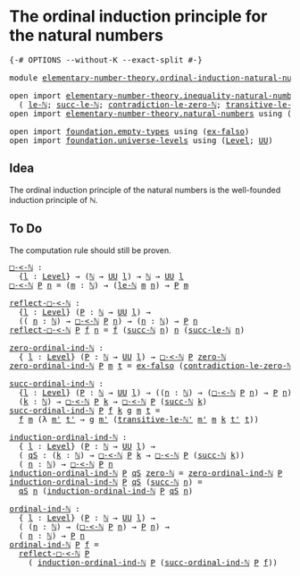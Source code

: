 # The ordinal induction principle for the natural numbers

<pre class="Agda"><a id="68" class="Symbol">{-#</a> <a id="72" class="Keyword">OPTIONS</a> <a id="80" class="Pragma">--without-K</a> <a id="92" class="Pragma">--exact-split</a> <a id="106" class="Symbol">#-}</a>

<a id="111" class="Keyword">module</a> <a id="118" href="elementary-number-theory.ordinal-induction-natural-numbers.html" class="Module">elementary-number-theory.ordinal-induction-natural-numbers</a> <a id="177" class="Keyword">where</a>

<a id="184" class="Keyword">open</a> <a id="189" class="Keyword">import</a> <a id="196" href="elementary-number-theory.inequality-natural-numbers.html" class="Module">elementary-number-theory.inequality-natural-numbers</a> <a id="248" class="Keyword">using</a>
  <a id="256" class="Symbol">(</a> <a id="258" href="elementary-number-theory.inequality-natural-numbers.html#2066" class="Function">le-ℕ</a><a id="262" class="Symbol">;</a> <a id="264" href="elementary-number-theory.inequality-natural-numbers.html#10030" class="Function">succ-le-ℕ</a><a id="273" class="Symbol">;</a> <a id="275" href="elementary-number-theory.inequality-natural-numbers.html#10336" class="Function">contradiction-le-zero-ℕ</a><a id="298" class="Symbol">;</a> <a id="300" href="elementary-number-theory.inequality-natural-numbers.html#11407" class="Function">transitive-le-ℕ&#39;</a><a id="316" class="Symbol">)</a>
<a id="318" class="Keyword">open</a> <a id="323" class="Keyword">import</a> <a id="330" href="elementary-number-theory.natural-numbers.html" class="Module">elementary-number-theory.natural-numbers</a> <a id="371" class="Keyword">using</a> <a id="377" class="Symbol">(</a><a id="378" href="elementary-number-theory.natural-numbers.html#1444" class="Datatype">ℕ</a><a id="379" class="Symbol">;</a> <a id="381" href="elementary-number-theory.natural-numbers.html#1465" class="InductiveConstructor">zero-ℕ</a><a id="387" class="Symbol">;</a> <a id="389" href="elementary-number-theory.natural-numbers.html#1478" class="InductiveConstructor">succ-ℕ</a><a id="395" class="Symbol">)</a>

<a id="398" class="Keyword">open</a> <a id="403" class="Keyword">import</a> <a id="410" href="foundation.empty-types.html" class="Module">foundation.empty-types</a> <a id="433" class="Keyword">using</a> <a id="439" class="Symbol">(</a><a id="440" href="foundation-core.empty-types.html#1147" class="Function">ex-falso</a><a id="448" class="Symbol">)</a>
<a id="450" class="Keyword">open</a> <a id="455" class="Keyword">import</a> <a id="462" href="foundation.universe-levels.html" class="Module">foundation.universe-levels</a> <a id="489" class="Keyword">using</a> <a id="495" class="Symbol">(</a><a id="496" href="Agda.Primitive.html#597" class="Postulate">Level</a><a id="501" class="Symbol">;</a> <a id="503" href="foundation-core.universe-levels.html#222" class="Primitive">UU</a><a id="505" class="Symbol">)</a>
</pre>
## Idea

The ordinal induction principle of the natural numbers is the well-founded induction principle of ℕ.

## To Do

The computation rule should still be proven.

<pre class="Agda"><a id="□-&lt;-ℕ"></a><a id="687" href="elementary-number-theory.ordinal-induction-natural-numbers.html#687" class="Function">□-&lt;-ℕ</a> <a id="693" class="Symbol">:</a>
  <a id="697" class="Symbol">{</a><a id="698" href="elementary-number-theory.ordinal-induction-natural-numbers.html#698" class="Bound">l</a> <a id="700" class="Symbol">:</a> <a id="702" href="Agda.Primitive.html#597" class="Postulate">Level</a><a id="707" class="Symbol">}</a> <a id="709" class="Symbol">→</a> <a id="711" class="Symbol">(</a><a id="712" href="elementary-number-theory.natural-numbers.html#1444" class="Datatype">ℕ</a> <a id="714" class="Symbol">→</a> <a id="716" href="foundation-core.universe-levels.html#222" class="Primitive">UU</a> <a id="719" href="elementary-number-theory.ordinal-induction-natural-numbers.html#698" class="Bound">l</a><a id="720" class="Symbol">)</a> <a id="722" class="Symbol">→</a> <a id="724" href="elementary-number-theory.natural-numbers.html#1444" class="Datatype">ℕ</a> <a id="726" class="Symbol">→</a> <a id="728" href="foundation-core.universe-levels.html#222" class="Primitive">UU</a> <a id="731" href="elementary-number-theory.ordinal-induction-natural-numbers.html#698" class="Bound">l</a>
<a id="733" href="elementary-number-theory.ordinal-induction-natural-numbers.html#687" class="Function">□-&lt;-ℕ</a> <a id="739" href="elementary-number-theory.ordinal-induction-natural-numbers.html#739" class="Bound">P</a> <a id="741" href="elementary-number-theory.ordinal-induction-natural-numbers.html#741" class="Bound">n</a> <a id="743" class="Symbol">=</a> <a id="745" class="Symbol">(</a><a id="746" href="elementary-number-theory.ordinal-induction-natural-numbers.html#746" class="Bound">m</a> <a id="748" class="Symbol">:</a> <a id="750" href="elementary-number-theory.natural-numbers.html#1444" class="Datatype">ℕ</a><a id="751" class="Symbol">)</a> <a id="753" class="Symbol">→</a> <a id="755" class="Symbol">(</a><a id="756" href="elementary-number-theory.inequality-natural-numbers.html#2066" class="Function">le-ℕ</a> <a id="761" href="elementary-number-theory.ordinal-induction-natural-numbers.html#746" class="Bound">m</a> <a id="763" href="elementary-number-theory.ordinal-induction-natural-numbers.html#741" class="Bound">n</a><a id="764" class="Symbol">)</a> <a id="766" class="Symbol">→</a> <a id="768" href="elementary-number-theory.ordinal-induction-natural-numbers.html#739" class="Bound">P</a> <a id="770" href="elementary-number-theory.ordinal-induction-natural-numbers.html#746" class="Bound">m</a>

<a id="reflect-□-&lt;-ℕ"></a><a id="773" href="elementary-number-theory.ordinal-induction-natural-numbers.html#773" class="Function">reflect-□-&lt;-ℕ</a> <a id="787" class="Symbol">:</a>
  <a id="791" class="Symbol">{</a><a id="792" href="elementary-number-theory.ordinal-induction-natural-numbers.html#792" class="Bound">l</a> <a id="794" class="Symbol">:</a> <a id="796" href="Agda.Primitive.html#597" class="Postulate">Level</a><a id="801" class="Symbol">}</a> <a id="803" class="Symbol">(</a><a id="804" href="elementary-number-theory.ordinal-induction-natural-numbers.html#804" class="Bound">P</a> <a id="806" class="Symbol">:</a> <a id="808" href="elementary-number-theory.natural-numbers.html#1444" class="Datatype">ℕ</a> <a id="810" class="Symbol">→</a> <a id="812" href="foundation-core.universe-levels.html#222" class="Primitive">UU</a> <a id="815" href="elementary-number-theory.ordinal-induction-natural-numbers.html#792" class="Bound">l</a><a id="816" class="Symbol">)</a> <a id="818" class="Symbol">→</a>
  <a id="822" class="Symbol">((</a> <a id="825" href="elementary-number-theory.ordinal-induction-natural-numbers.html#825" class="Bound">n</a> <a id="827" class="Symbol">:</a> <a id="829" href="elementary-number-theory.natural-numbers.html#1444" class="Datatype">ℕ</a><a id="830" class="Symbol">)</a> <a id="832" class="Symbol">→</a> <a id="834" href="elementary-number-theory.ordinal-induction-natural-numbers.html#687" class="Function">□-&lt;-ℕ</a> <a id="840" href="elementary-number-theory.ordinal-induction-natural-numbers.html#804" class="Bound">P</a> <a id="842" href="elementary-number-theory.ordinal-induction-natural-numbers.html#825" class="Bound">n</a><a id="843" class="Symbol">)</a> <a id="845" class="Symbol">→</a> <a id="847" class="Symbol">(</a><a id="848" href="elementary-number-theory.ordinal-induction-natural-numbers.html#848" class="Bound">n</a> <a id="850" class="Symbol">:</a> <a id="852" href="elementary-number-theory.natural-numbers.html#1444" class="Datatype">ℕ</a><a id="853" class="Symbol">)</a> <a id="855" class="Symbol">→</a> <a id="857" href="elementary-number-theory.ordinal-induction-natural-numbers.html#804" class="Bound">P</a> <a id="859" href="elementary-number-theory.ordinal-induction-natural-numbers.html#848" class="Bound">n</a>
<a id="861" href="elementary-number-theory.ordinal-induction-natural-numbers.html#773" class="Function">reflect-□-&lt;-ℕ</a> <a id="875" href="elementary-number-theory.ordinal-induction-natural-numbers.html#875" class="Bound">P</a> <a id="877" href="elementary-number-theory.ordinal-induction-natural-numbers.html#877" class="Bound">f</a> <a id="879" href="elementary-number-theory.ordinal-induction-natural-numbers.html#879" class="Bound">n</a> <a id="881" class="Symbol">=</a> <a id="883" href="elementary-number-theory.ordinal-induction-natural-numbers.html#877" class="Bound">f</a> <a id="885" class="Symbol">(</a><a id="886" href="elementary-number-theory.natural-numbers.html#1478" class="InductiveConstructor">succ-ℕ</a> <a id="893" href="elementary-number-theory.ordinal-induction-natural-numbers.html#879" class="Bound">n</a><a id="894" class="Symbol">)</a> <a id="896" href="elementary-number-theory.ordinal-induction-natural-numbers.html#879" class="Bound">n</a> <a id="898" class="Symbol">(</a><a id="899" href="elementary-number-theory.inequality-natural-numbers.html#10030" class="Function">succ-le-ℕ</a> <a id="909" href="elementary-number-theory.ordinal-induction-natural-numbers.html#879" class="Bound">n</a><a id="910" class="Symbol">)</a>

<a id="zero-ordinal-ind-ℕ"></a><a id="913" href="elementary-number-theory.ordinal-induction-natural-numbers.html#913" class="Function">zero-ordinal-ind-ℕ</a> <a id="932" class="Symbol">:</a>
  <a id="936" class="Symbol">{</a> <a id="938" href="elementary-number-theory.ordinal-induction-natural-numbers.html#938" class="Bound">l</a> <a id="940" class="Symbol">:</a> <a id="942" href="Agda.Primitive.html#597" class="Postulate">Level</a><a id="947" class="Symbol">}</a> <a id="949" class="Symbol">(</a><a id="950" href="elementary-number-theory.ordinal-induction-natural-numbers.html#950" class="Bound">P</a> <a id="952" class="Symbol">:</a> <a id="954" href="elementary-number-theory.natural-numbers.html#1444" class="Datatype">ℕ</a> <a id="956" class="Symbol">→</a> <a id="958" href="foundation-core.universe-levels.html#222" class="Primitive">UU</a> <a id="961" href="elementary-number-theory.ordinal-induction-natural-numbers.html#938" class="Bound">l</a><a id="962" class="Symbol">)</a> <a id="964" class="Symbol">→</a> <a id="966" href="elementary-number-theory.ordinal-induction-natural-numbers.html#687" class="Function">□-&lt;-ℕ</a> <a id="972" href="elementary-number-theory.ordinal-induction-natural-numbers.html#950" class="Bound">P</a> <a id="974" href="elementary-number-theory.natural-numbers.html#1465" class="InductiveConstructor">zero-ℕ</a>
<a id="981" href="elementary-number-theory.ordinal-induction-natural-numbers.html#913" class="Function">zero-ordinal-ind-ℕ</a> <a id="1000" href="elementary-number-theory.ordinal-induction-natural-numbers.html#1000" class="Bound">P</a> <a id="1002" href="elementary-number-theory.ordinal-induction-natural-numbers.html#1002" class="Bound">m</a> <a id="1004" href="elementary-number-theory.ordinal-induction-natural-numbers.html#1004" class="Bound">t</a> <a id="1006" class="Symbol">=</a> <a id="1008" href="foundation-core.empty-types.html#1147" class="Function">ex-falso</a> <a id="1017" class="Symbol">(</a><a id="1018" href="elementary-number-theory.inequality-natural-numbers.html#10336" class="Function">contradiction-le-zero-ℕ</a> <a id="1042" href="elementary-number-theory.ordinal-induction-natural-numbers.html#1002" class="Bound">m</a> <a id="1044" href="elementary-number-theory.ordinal-induction-natural-numbers.html#1004" class="Bound">t</a><a id="1045" class="Symbol">)</a>

<a id="succ-ordinal-ind-ℕ"></a><a id="1048" href="elementary-number-theory.ordinal-induction-natural-numbers.html#1048" class="Function">succ-ordinal-ind-ℕ</a> <a id="1067" class="Symbol">:</a>
  <a id="1071" class="Symbol">{</a><a id="1072" href="elementary-number-theory.ordinal-induction-natural-numbers.html#1072" class="Bound">l</a> <a id="1074" class="Symbol">:</a> <a id="1076" href="Agda.Primitive.html#597" class="Postulate">Level</a><a id="1081" class="Symbol">}</a> <a id="1083" class="Symbol">(</a><a id="1084" href="elementary-number-theory.ordinal-induction-natural-numbers.html#1084" class="Bound">P</a> <a id="1086" class="Symbol">:</a> <a id="1088" href="elementary-number-theory.natural-numbers.html#1444" class="Datatype">ℕ</a> <a id="1090" class="Symbol">→</a> <a id="1092" href="foundation-core.universe-levels.html#222" class="Primitive">UU</a> <a id="1095" href="elementary-number-theory.ordinal-induction-natural-numbers.html#1072" class="Bound">l</a><a id="1096" class="Symbol">)</a> <a id="1098" class="Symbol">→</a> <a id="1100" class="Symbol">((</a><a id="1102" href="elementary-number-theory.ordinal-induction-natural-numbers.html#1102" class="Bound">n</a> <a id="1104" class="Symbol">:</a> <a id="1106" href="elementary-number-theory.natural-numbers.html#1444" class="Datatype">ℕ</a><a id="1107" class="Symbol">)</a> <a id="1109" class="Symbol">→</a> <a id="1111" class="Symbol">(</a><a id="1112" href="elementary-number-theory.ordinal-induction-natural-numbers.html#687" class="Function">□-&lt;-ℕ</a> <a id="1118" href="elementary-number-theory.ordinal-induction-natural-numbers.html#1084" class="Bound">P</a> <a id="1120" href="elementary-number-theory.ordinal-induction-natural-numbers.html#1102" class="Bound">n</a><a id="1121" class="Symbol">)</a> <a id="1123" class="Symbol">→</a> <a id="1125" href="elementary-number-theory.ordinal-induction-natural-numbers.html#1084" class="Bound">P</a> <a id="1127" href="elementary-number-theory.ordinal-induction-natural-numbers.html#1102" class="Bound">n</a><a id="1128" class="Symbol">)</a> <a id="1130" class="Symbol">→</a>
  <a id="1134" class="Symbol">(</a><a id="1135" href="elementary-number-theory.ordinal-induction-natural-numbers.html#1135" class="Bound">k</a> <a id="1137" class="Symbol">:</a> <a id="1139" href="elementary-number-theory.natural-numbers.html#1444" class="Datatype">ℕ</a><a id="1140" class="Symbol">)</a> <a id="1142" class="Symbol">→</a> <a id="1144" href="elementary-number-theory.ordinal-induction-natural-numbers.html#687" class="Function">□-&lt;-ℕ</a> <a id="1150" href="elementary-number-theory.ordinal-induction-natural-numbers.html#1084" class="Bound">P</a> <a id="1152" href="elementary-number-theory.ordinal-induction-natural-numbers.html#1135" class="Bound">k</a> <a id="1154" class="Symbol">→</a> <a id="1156" href="elementary-number-theory.ordinal-induction-natural-numbers.html#687" class="Function">□-&lt;-ℕ</a> <a id="1162" href="elementary-number-theory.ordinal-induction-natural-numbers.html#1084" class="Bound">P</a> <a id="1164" class="Symbol">(</a><a id="1165" href="elementary-number-theory.natural-numbers.html#1478" class="InductiveConstructor">succ-ℕ</a> <a id="1172" href="elementary-number-theory.ordinal-induction-natural-numbers.html#1135" class="Bound">k</a><a id="1173" class="Symbol">)</a>
<a id="1175" href="elementary-number-theory.ordinal-induction-natural-numbers.html#1048" class="Function">succ-ordinal-ind-ℕ</a> <a id="1194" href="elementary-number-theory.ordinal-induction-natural-numbers.html#1194" class="Bound">P</a> <a id="1196" href="elementary-number-theory.ordinal-induction-natural-numbers.html#1196" class="Bound">f</a> <a id="1198" href="elementary-number-theory.ordinal-induction-natural-numbers.html#1198" class="Bound">k</a> <a id="1200" href="elementary-number-theory.ordinal-induction-natural-numbers.html#1200" class="Bound">g</a> <a id="1202" href="elementary-number-theory.ordinal-induction-natural-numbers.html#1202" class="Bound">m</a> <a id="1204" href="elementary-number-theory.ordinal-induction-natural-numbers.html#1204" class="Bound">t</a> <a id="1206" class="Symbol">=</a>
  <a id="1210" href="elementary-number-theory.ordinal-induction-natural-numbers.html#1196" class="Bound">f</a> <a id="1212" href="elementary-number-theory.ordinal-induction-natural-numbers.html#1202" class="Bound">m</a> <a id="1214" class="Symbol">(λ</a> <a id="1217" href="elementary-number-theory.ordinal-induction-natural-numbers.html#1217" class="Bound">m&#39;</a> <a id="1220" href="elementary-number-theory.ordinal-induction-natural-numbers.html#1220" class="Bound">t&#39;</a> <a id="1223" class="Symbol">→</a> <a id="1225" href="elementary-number-theory.ordinal-induction-natural-numbers.html#1200" class="Bound">g</a> <a id="1227" href="elementary-number-theory.ordinal-induction-natural-numbers.html#1217" class="Bound">m&#39;</a> <a id="1230" class="Symbol">(</a><a id="1231" href="elementary-number-theory.inequality-natural-numbers.html#11407" class="Function">transitive-le-ℕ&#39;</a> <a id="1248" href="elementary-number-theory.ordinal-induction-natural-numbers.html#1217" class="Bound">m&#39;</a> <a id="1251" href="elementary-number-theory.ordinal-induction-natural-numbers.html#1202" class="Bound">m</a> <a id="1253" href="elementary-number-theory.ordinal-induction-natural-numbers.html#1198" class="Bound">k</a> <a id="1255" href="elementary-number-theory.ordinal-induction-natural-numbers.html#1220" class="Bound">t&#39;</a> <a id="1258" href="elementary-number-theory.ordinal-induction-natural-numbers.html#1204" class="Bound">t</a><a id="1259" class="Symbol">))</a>

<a id="induction-ordinal-ind-ℕ"></a><a id="1263" href="elementary-number-theory.ordinal-induction-natural-numbers.html#1263" class="Function">induction-ordinal-ind-ℕ</a> <a id="1287" class="Symbol">:</a>
  <a id="1291" class="Symbol">{</a> <a id="1293" href="elementary-number-theory.ordinal-induction-natural-numbers.html#1293" class="Bound">l</a> <a id="1295" class="Symbol">:</a> <a id="1297" href="Agda.Primitive.html#597" class="Postulate">Level</a><a id="1302" class="Symbol">}</a> <a id="1304" class="Symbol">(</a><a id="1305" href="elementary-number-theory.ordinal-induction-natural-numbers.html#1305" class="Bound">P</a> <a id="1307" class="Symbol">:</a> <a id="1309" href="elementary-number-theory.natural-numbers.html#1444" class="Datatype">ℕ</a> <a id="1311" class="Symbol">→</a> <a id="1313" href="foundation-core.universe-levels.html#222" class="Primitive">UU</a> <a id="1316" href="elementary-number-theory.ordinal-induction-natural-numbers.html#1293" class="Bound">l</a><a id="1317" class="Symbol">)</a> <a id="1319" class="Symbol">→</a>
  <a id="1323" class="Symbol">(</a> <a id="1325" href="elementary-number-theory.ordinal-induction-natural-numbers.html#1325" class="Bound">qS</a> <a id="1328" class="Symbol">:</a> <a id="1330" class="Symbol">(</a><a id="1331" href="elementary-number-theory.ordinal-induction-natural-numbers.html#1331" class="Bound">k</a> <a id="1333" class="Symbol">:</a> <a id="1335" href="elementary-number-theory.natural-numbers.html#1444" class="Datatype">ℕ</a><a id="1336" class="Symbol">)</a> <a id="1338" class="Symbol">→</a> <a id="1340" href="elementary-number-theory.ordinal-induction-natural-numbers.html#687" class="Function">□-&lt;-ℕ</a> <a id="1346" href="elementary-number-theory.ordinal-induction-natural-numbers.html#1305" class="Bound">P</a> <a id="1348" href="elementary-number-theory.ordinal-induction-natural-numbers.html#1331" class="Bound">k</a> <a id="1350" class="Symbol">→</a> <a id="1352" href="elementary-number-theory.ordinal-induction-natural-numbers.html#687" class="Function">□-&lt;-ℕ</a> <a id="1358" href="elementary-number-theory.ordinal-induction-natural-numbers.html#1305" class="Bound">P</a> <a id="1360" class="Symbol">(</a><a id="1361" href="elementary-number-theory.natural-numbers.html#1478" class="InductiveConstructor">succ-ℕ</a> <a id="1368" href="elementary-number-theory.ordinal-induction-natural-numbers.html#1331" class="Bound">k</a><a id="1369" class="Symbol">))</a>
  <a id="1374" class="Symbol">(</a> <a id="1376" href="elementary-number-theory.ordinal-induction-natural-numbers.html#1376" class="Bound">n</a> <a id="1378" class="Symbol">:</a> <a id="1380" href="elementary-number-theory.natural-numbers.html#1444" class="Datatype">ℕ</a><a id="1381" class="Symbol">)</a> <a id="1383" class="Symbol">→</a> <a id="1385" href="elementary-number-theory.ordinal-induction-natural-numbers.html#687" class="Function">□-&lt;-ℕ</a> <a id="1391" href="elementary-number-theory.ordinal-induction-natural-numbers.html#1305" class="Bound">P</a> <a id="1393" href="elementary-number-theory.ordinal-induction-natural-numbers.html#1376" class="Bound">n</a>
<a id="1395" href="elementary-number-theory.ordinal-induction-natural-numbers.html#1263" class="Function">induction-ordinal-ind-ℕ</a> <a id="1419" href="elementary-number-theory.ordinal-induction-natural-numbers.html#1419" class="Bound">P</a> <a id="1421" href="elementary-number-theory.ordinal-induction-natural-numbers.html#1421" class="Bound">qS</a> <a id="1424" href="elementary-number-theory.natural-numbers.html#1465" class="InductiveConstructor">zero-ℕ</a> <a id="1431" class="Symbol">=</a> <a id="1433" href="elementary-number-theory.ordinal-induction-natural-numbers.html#913" class="Function">zero-ordinal-ind-ℕ</a> <a id="1452" href="elementary-number-theory.ordinal-induction-natural-numbers.html#1419" class="Bound">P</a> 
<a id="1455" href="elementary-number-theory.ordinal-induction-natural-numbers.html#1263" class="Function">induction-ordinal-ind-ℕ</a> <a id="1479" href="elementary-number-theory.ordinal-induction-natural-numbers.html#1479" class="Bound">P</a> <a id="1481" href="elementary-number-theory.ordinal-induction-natural-numbers.html#1481" class="Bound">qS</a> <a id="1484" class="Symbol">(</a><a id="1485" href="elementary-number-theory.natural-numbers.html#1478" class="InductiveConstructor">succ-ℕ</a> <a id="1492" href="elementary-number-theory.ordinal-induction-natural-numbers.html#1492" class="Bound">n</a><a id="1493" class="Symbol">)</a> <a id="1495" class="Symbol">=</a>
  <a id="1499" href="elementary-number-theory.ordinal-induction-natural-numbers.html#1481" class="Bound">qS</a> <a id="1502" href="elementary-number-theory.ordinal-induction-natural-numbers.html#1492" class="Bound">n</a> <a id="1504" class="Symbol">(</a><a id="1505" href="elementary-number-theory.ordinal-induction-natural-numbers.html#1263" class="Function">induction-ordinal-ind-ℕ</a> <a id="1529" href="elementary-number-theory.ordinal-induction-natural-numbers.html#1479" class="Bound">P</a> <a id="1531" href="elementary-number-theory.ordinal-induction-natural-numbers.html#1481" class="Bound">qS</a> <a id="1534" href="elementary-number-theory.ordinal-induction-natural-numbers.html#1492" class="Bound">n</a><a id="1535" class="Symbol">)</a>

<a id="ordinal-ind-ℕ"></a><a id="1538" href="elementary-number-theory.ordinal-induction-natural-numbers.html#1538" class="Function">ordinal-ind-ℕ</a> <a id="1552" class="Symbol">:</a>
  <a id="1556" class="Symbol">{</a> <a id="1558" href="elementary-number-theory.ordinal-induction-natural-numbers.html#1558" class="Bound">l</a> <a id="1560" class="Symbol">:</a> <a id="1562" href="Agda.Primitive.html#597" class="Postulate">Level</a><a id="1567" class="Symbol">}</a> <a id="1569" class="Symbol">(</a><a id="1570" href="elementary-number-theory.ordinal-induction-natural-numbers.html#1570" class="Bound">P</a> <a id="1572" class="Symbol">:</a> <a id="1574" href="elementary-number-theory.natural-numbers.html#1444" class="Datatype">ℕ</a> <a id="1576" class="Symbol">→</a> <a id="1578" href="foundation-core.universe-levels.html#222" class="Primitive">UU</a> <a id="1581" href="elementary-number-theory.ordinal-induction-natural-numbers.html#1558" class="Bound">l</a><a id="1582" class="Symbol">)</a> <a id="1584" class="Symbol">→</a>
  <a id="1588" class="Symbol">(</a> <a id="1590" class="Symbol">(</a><a id="1591" href="elementary-number-theory.ordinal-induction-natural-numbers.html#1591" class="Bound">n</a> <a id="1593" class="Symbol">:</a> <a id="1595" href="elementary-number-theory.natural-numbers.html#1444" class="Datatype">ℕ</a><a id="1596" class="Symbol">)</a> <a id="1598" class="Symbol">→</a> <a id="1600" class="Symbol">(</a><a id="1601" href="elementary-number-theory.ordinal-induction-natural-numbers.html#687" class="Function">□-&lt;-ℕ</a> <a id="1607" href="elementary-number-theory.ordinal-induction-natural-numbers.html#1570" class="Bound">P</a> <a id="1609" href="elementary-number-theory.ordinal-induction-natural-numbers.html#1591" class="Bound">n</a><a id="1610" class="Symbol">)</a> <a id="1612" class="Symbol">→</a> <a id="1614" href="elementary-number-theory.ordinal-induction-natural-numbers.html#1570" class="Bound">P</a> <a id="1616" href="elementary-number-theory.ordinal-induction-natural-numbers.html#1591" class="Bound">n</a><a id="1617" class="Symbol">)</a> <a id="1619" class="Symbol">→</a>
  <a id="1623" class="Symbol">(</a> <a id="1625" href="elementary-number-theory.ordinal-induction-natural-numbers.html#1625" class="Bound">n</a> <a id="1627" class="Symbol">:</a> <a id="1629" href="elementary-number-theory.natural-numbers.html#1444" class="Datatype">ℕ</a><a id="1630" class="Symbol">)</a> <a id="1632" class="Symbol">→</a> <a id="1634" href="elementary-number-theory.ordinal-induction-natural-numbers.html#1570" class="Bound">P</a> <a id="1636" href="elementary-number-theory.ordinal-induction-natural-numbers.html#1625" class="Bound">n</a>
<a id="1638" href="elementary-number-theory.ordinal-induction-natural-numbers.html#1538" class="Function">ordinal-ind-ℕ</a> <a id="1652" href="elementary-number-theory.ordinal-induction-natural-numbers.html#1652" class="Bound">P</a> <a id="1654" href="elementary-number-theory.ordinal-induction-natural-numbers.html#1654" class="Bound">f</a> <a id="1656" class="Symbol">=</a>
  <a id="1660" href="elementary-number-theory.ordinal-induction-natural-numbers.html#773" class="Function">reflect-□-&lt;-ℕ</a> <a id="1674" href="elementary-number-theory.ordinal-induction-natural-numbers.html#1652" class="Bound">P</a>
    <a id="1680" class="Symbol">(</a> <a id="1682" href="elementary-number-theory.ordinal-induction-natural-numbers.html#1263" class="Function">induction-ordinal-ind-ℕ</a> <a id="1706" href="elementary-number-theory.ordinal-induction-natural-numbers.html#1652" class="Bound">P</a> <a id="1708" class="Symbol">(</a><a id="1709" href="elementary-number-theory.ordinal-induction-natural-numbers.html#1048" class="Function">succ-ordinal-ind-ℕ</a> <a id="1728" href="elementary-number-theory.ordinal-induction-natural-numbers.html#1652" class="Bound">P</a> <a id="1730" href="elementary-number-theory.ordinal-induction-natural-numbers.html#1654" class="Bound">f</a><a id="1731" class="Symbol">))</a>
</pre>